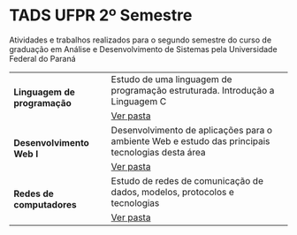 # TADS UFPR 2º Semestre
Atividades e trabalhos realizados para o segundo semestre do curso de graduação em Análise e Desenvolvimento de Sistemas pela Universidade Federal do Paraná

<table>
    <tr>
        <td rowspan="2"><b>Linguagem de programação</b></td>
        <td>Estudo de uma linguagem de programação estruturada. Introdução a Linguagem C</td>
    </tr>
    <tr>
        <td><a href="https://github.com/Salgado2004/TADS_UFPR_2_Semestre/tree/main/linguagem%20programacao">Ver pasta</a></td>
    </tr>
    <tr>
        <td rowspan="2"><b>Desenvolvimento Web I</b></td>
        <td>Desenvolvimento de aplicações para o ambiente Web e estudo das principais tecnologias desta área</td>
    </tr>
    <tr>
        <td><a href="https://github.com/Salgado2004/TADS_UFPR_2_Semestre/tree/main/desenvolvimento%20web%20I">Ver pasta</a></td>
    </tr> 
    <tr>
        <td rowspan="2"><b>Redes de computadores</b></td>
        <td>Estudo de redes de comunicação de dados, modelos, protocolos e tecnologias</td>
    </tr>
    <tr>
        <td><a href="https://github.com/Salgado2004/TADS_UFPR_2_Semestre/tree/main/redes%20de%20computadores">Ver pasta</a></td>
    </tr>
</table>
